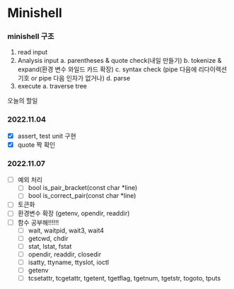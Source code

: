 # Minishell
### minishell 구조

1. read input
2. Analysis input
	a. parentheses & quote check(내일 만들기)
	b. tokenize & expand(환경 변수 와일드 카드 확장)
	c. syntax check (pipe 다음에 리다이렉션 기호 or pipe 다음 인자가 없거나)
	d. parse
3. execute
	a. traverse tree

오늘의 할일
### 2022.11.04
- [X] assert, test unit 구현
- [X] quote 짝 확인

### 2022.11.07
- [ ] 예외 처리
	- [ ] bool	is_pair_bracket(const char *line)
	- [ ] bool	is_correct_pair(const char *line)
- [ ] 토큰화
- [ ] 환경변수 확장 (getenv, opendir, readdir)
- [ ] 함수 공부해!!!!!!
	- [ ] wait, waitpid, wait3, wait4
	- [ ] getcwd, chdir
	- [ ] stat, lstat, fstat
	- [ ] opendir, readdir, closedir
	- [ ] isatty, ttyname, ttyslot, ioctl
	- [ ] getenv
	- [ ] tcsetattr, tcgetattr, tgetent, tgetflag, tgetnum, tgetstr, togoto, tputs